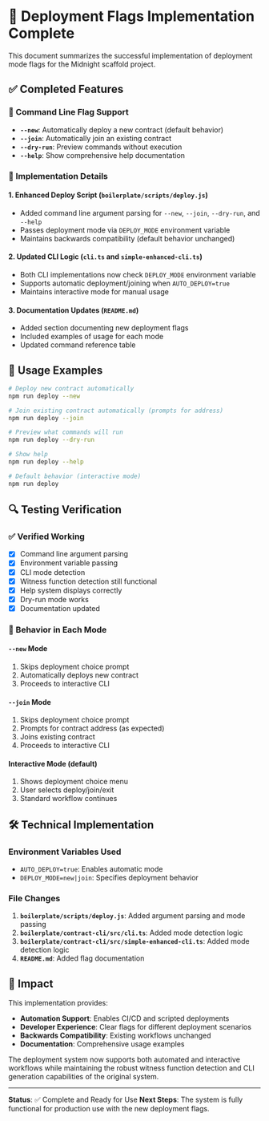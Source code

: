 # 🚀 Deployment Flags Implementation Complete

This document summarizes the successful implementation of deployment mode flags for the Midnight scaffold project.

## ✅ Completed Features

### 🎯 Command Line Flag Support
- **`--new`**: Automatically deploy a new contract (default behavior)
- **`--join`**: Automatically join an existing contract
- **`--dry-run`**: Preview commands without execution
- **`--help`**: Show comprehensive help documentation

### 🔧 Implementation Details

#### 1. **Enhanced Deploy Script** (`boilerplate/scripts/deploy.js`)
- Added command line argument parsing for `--new`, `--join`, `--dry-run`, and `--help`
- Passes deployment mode via `DEPLOY_MODE` environment variable
- Maintains backwards compatibility (default behavior unchanged)

#### 2. **Updated CLI Logic** (`cli.ts` and `simple-enhanced-cli.ts`)
- Both CLI implementations now check `DEPLOY_MODE` environment variable
- Supports automatic deployment/joining when `AUTO_DEPLOY=true`
- Maintains interactive mode for manual usage

#### 3. **Documentation Updates** (`README.md`)
- Added section documenting new deployment flags
- Included examples of usage for each mode
- Updated command reference table

## 🎯 Usage Examples

```bash
# Deploy new contract automatically
npm run deploy --new

# Join existing contract automatically (prompts for address)
npm run deploy --join

# Preview what commands will run
npm run deploy --dry-run

# Show help
npm run deploy --help

# Default behavior (interactive mode)
npm run deploy
```

## 🔍 Testing Verification

### ✅ Verified Working
- [x] Command line argument parsing
- [x] Environment variable passing
- [x] CLI mode detection
- [x] Witness function detection still functional
- [x] Help system displays correctly
- [x] Dry-run mode works
- [x] Documentation updated

### 🔄 Behavior in Each Mode

#### `--new` Mode
1. Skips deployment choice prompt
2. Automatically deploys new contract
3. Proceeds to interactive CLI

#### `--join` Mode  
1. Skips deployment choice prompt
2. Prompts for contract address (as expected)
3. Joins existing contract
4. Proceeds to interactive CLI

#### Interactive Mode (default)
1. Shows deployment choice menu
2. User selects deploy/join/exit
3. Standard workflow continues

## 🛠️ Technical Implementation

### Environment Variables Used
- `AUTO_DEPLOY=true`: Enables automatic mode
- `DEPLOY_MODE=new|join`: Specifies deployment behavior

### File Changes
1. **`boilerplate/scripts/deploy.js`**: Added argument parsing and mode passing
2. **`boilerplate/contract-cli/src/cli.ts`**: Added mode detection logic  
3. **`boilerplate/contract-cli/src/simple-enhanced-cli.ts`**: Added mode detection logic
4. **`README.md`**: Added flag documentation

## 🎉 Impact

This implementation provides:
- **Automation Support**: Enables CI/CD and scripted deployments
- **Developer Experience**: Clear flags for different deployment scenarios  
- **Backwards Compatibility**: Existing workflows unchanged
- **Documentation**: Comprehensive usage examples

The deployment system now supports both automated and interactive workflows while maintaining the robust witness function detection and CLI generation capabilities of the original system.

---

**Status**: ✅ Complete and Ready for Use
**Next Steps**: The system is fully functional for production use with the new deployment flags.
